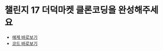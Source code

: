   # 챌린지 17 더덕마켓 클론코딩을 완성해주세요  
  - [ 예제 바로보기 ](https://bamjun.github.io/tomato_clone/)  
  - [ 코드 바로보기 ](https://github.com/bamjun/tomato_clone/blob/main/index.html)  